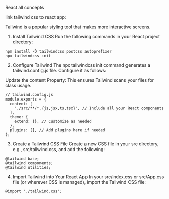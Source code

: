 React all concepts


link tailwind css to react app:

Tailwind is a popular styling tool that makes more interactive screens.

1. Install Tailwind CSS
Run the following commands in your React project directory:


```
npm install -D tailwindcss postcss autoprefixer
npx tailwindcss init
```

2. Configure Tailwind
The npx tailwindcss init command generates a tailwind.config.js file. Configure it as follows:

Update the content Property:
This ensures Tailwind scans your files for class usage.

```
// tailwind.config.js
module.exports = {
  content: [
    "./src/**/*.{js,jsx,ts,tsx}", // Include all your React components
  ],
  theme: {
    extend: {}, // Customize as needed
  },
  plugins: [], // Add plugins here if needed
};

```
3. Create a Tailwind CSS File
Create a new CSS file in your src directory, e.g., src/tailwind.css, and add the following:

```
@tailwind base;
@tailwind components;
@tailwind utilities;

```

4. Import Tailwind into Your React App
In your src/index.css or src/App.css file (or wherever CSS is managed), import the Tailwind CSS file:
```
@import './tailwind.css';
```



